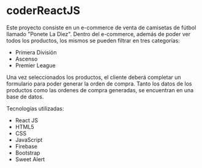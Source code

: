 # coderReactJS
Este proyecto consiste en un e-commerce de venta de camisetas de fútbol llamado "Ponete La Diez".
Dentro del e-commerce, además de poder ver todos los productos, los mismos se pueden filtrar en tres categorías:
- Primera División
- Ascenso
- Premier League

Una vez seleccionados los productos, el cliente deberá completar un formulario para poder generar la orden de compra.
Tanto los datos de los productos como las ordenes de compra generadas, se encuentran en una base de datos.

Tecnologías utilizadas:

-   React JS
-   HTML5
-   CSS
-   JavaScript
-   Firebase
-   Bootstrap
-   Sweet Alert
